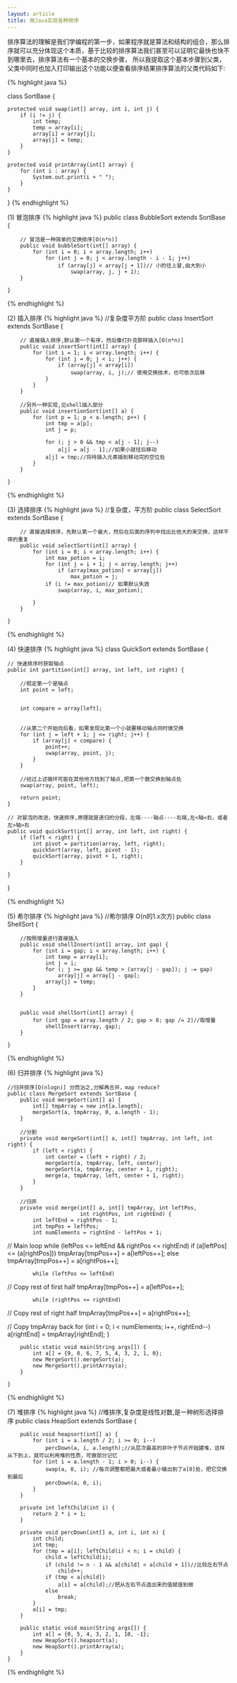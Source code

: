 ```yaml
---
layout: article
title: 用Java实现各种排序
---
```


排序算法的理解是我们学编程的第一步，如果程序就是算法和结构的组合，那么排序就可以充分体现这个本质，基于比较的排序算法我们甚至可以证明它最快也快不到哪里去，排序算法有一个基本的交换步骤，
所以我提取这个基本步骤到父类，父类中同时也加入打印输出这个功能以便查看排序结果排序算法的父类代码如下:

{% highlight java %}

class SortBase {

    protected void swap(int[] array, int i, int j) {
        if (i != j) {
            int temp;
            temp = array[i];
            array[i] = array[j];
            array[j] = temp;
        }
    }

    protected void printArray(int[] array) {
        for (int i : array) {
            System.out.print(i + " ");
        }
    }

}
{% endhighlight %}




(1) 冒泡排序
{% highlight java %}
    public class BubbleSort extends SortBase {

        // 冒泡是一种简单的交换排序[O(n*n)]
        public void bubbleSort(int[] array) {
            for (int i = 0; i < array.length; i++)
                for (int j = 0; j < array.length - i - 1; j++)
                    if (array[j] < array[j + 1])// 小的往上冒,由大到小
                        swap(array, j, j + 1);
        }

    }
{% endhighlight %}

(2) 插入排序
{% highlight java %}
    //复杂度平方阶
    public class InsertSort extends SortBase {

        // 直接插入排序,默认第一个有序，然后像打扑克那样插入[O(n*n)]
        public void insertSort(int[] array) {
            for (int i = 1; i < array.length; i++) {
                for (int j = 0; j < i; j++) {
                    if (array[j] < array[i])
                        swap(array, i, j);// 使用交换技术，也可依次后移
                }
            }
        }

        //另外一种实现,见shell插入部分
        public void insertionSort(int[] a) {
            for (int p = 1; p < a.length; p++) {
                int tmp = a[p];
                int j = p;

                for (; j > 0 && tmp < a[j - 1]; j--)
                    a[j] = a[j - 1];//如果小就往后移动
                a[j] = tmp;//将待插入元素插到移动完的空位处
            }
        }

    }
{% endhighlight %}

(3) 选择排序
{% highlight java %}
    //复杂度，平方阶
    public class SelectSort extends SortBase {

        // 直接选择排序，先默认第一个最大，然后在后面的序列中找出比他大的来交换，这样不停的重复
        public void selectSort(int[] array) {
            for (int i = 0; i < array.length; i++) {
                int max_potion = i;
                for (int j = i + 1; j < array.length; j++)
                    if (array[max_potion] < array[j])
                        max_potion = j;
                if (i != max_potion)// 如果默认失效
                    swap(array, i, max_potion);

            }
        }

    }
{% endhighlight %}

(4) 快速排序
{% highlight java %}
class QuickSort extends SortBase {

    // 快速排序时获取轴点
    public int partition(int[] array, int left, int right) {

        //假定第一个是轴点
        int point = left;


        int compare = array[left];


        //从第二个开始向后看，如果发现比第一个小就要移动轴点同时做交换
        for (int j = left + 1; j <= right; j++) {
            if (array[j] < compare) {
                point++;
                swap(array, point, j);
            }
        }

        //经过上述循环可能在其他地方找到了轴点,把第一个数交换到轴点处
        swap(array, point, left);

        return point;
    }

    // 对冒泡的改进，快速排序,原理就是递归的分段，左端----轴点----右端,左<轴<右，或者左>轴>右
    public void quickSort(int[] array, int left, int right) {
        if (left < right) {
            int pivot = partition(array, left, right);
            quickSort(array, left, pivot - 1);
            quickSort(array, pivot + 1, right);
        }

    }

}

{% endhighlight %}

(5) 希尔排序
{% highlight java %}
//希尔排序 O(n的1.x次方)
    public class ShellSort {

        //按照增量进行直接插入
        public void shellInsert(int[] array, int gap) {
            for (int i = gap; i < array.length; i++) {
                int temp = array[i];
                int j = i;
                for (; j >= gap && temp > (array[j - gap]); j -= gap)
                    array[j] = array[j - gap];
                array[j] = temp;
            }
        }


        public void shellSort(int[] array) {
            for (int gap = array.length / 2; gap > 0; gap /= 2)//取增量
                shellInsert(array, gap);
        }

    }
{% endhighlight %}


(6) 归并排序
{% highlight java %}

    //归并排序[O(nlogn)] 分而治之,分解再合并，map reduce?
    public class MergeSort extends SortBase {
        public void mergeSort(int[] a) {
            int[] tmpArray = new int[a.length];
            mergeSort(a, tmpArray, 0, a.length - 1);
        }

        //分割
        private void mergeSort(int[] a, int[] tmpArray, int left, int right) {
            if (left < right) {
                int center = (left + right) / 2;
                mergeSort(a, tmpArray, left, center);
                mergeSort(a, tmpArray, center + 1, right);
                merge(a, tmpArray, left, center + 1, right);
            }
        }

        //归并
        private void merge(int[] a, int[] tmpArray, int leftPos,
                           int rightPos, int rightEnd) {
            int leftEnd = rightPos - 1;
            int tmpPos = leftPos;
            int numElements = rightEnd - leftPos + 1;

// Main loop
            while (leftPos <= leftEnd && rightPos <= rightEnd)
                if (a[leftPos] <= (a[rightPos]))
                    tmpArray[tmpPos++] = a[leftPos++];
                else
                    tmpArray[tmpPos++] = a[rightPos++];

            while (leftPos <= leftEnd)
// Copy rest of first half
                tmpArray[tmpPos++] = a[leftPos++];

            while (rightPos <= rightEnd)
// Copy rest of right half
                tmpArray[tmpPos++] = a[rightPos++];

// Copy tmpArray back
            for (int i = 0; i < numElements; i++, rightEnd--)
                a[rightEnd] = tmpArray[rightEnd];
        }

        public static void main(String args[]) {
            int a[] = {9, 8, 6, 7, 5, 4, 3, 2, 1, 0};
            new MergeSort().mergeSort(a);
            new MergeSort().printArray(a);
        }

    }

{% endhighlight %}


(7) 堆排序
{% highlight java %}
//堆排序,复杂度是线性对数,是一种树形选择排序
    public class HeapSort extends SortBase {

        public void heapsort(int[] a) {
            for (int i = a.length / 2; i >= 0; i--)
                percDown(a, i, a.length);//从层次最高的非叶子节点开始建堆，这样从下到上，就可以利用堆的性质，可做部分记忆
            for (int i = a.length - 1; i > 0; i--) {
                swap(a, 0, i); //每次调整都把最大或者最小输出到了a[0]处，把它交换到最后
                percDown(a, 0, i);
            }
        }

        private int leftChild(int i) {
            return 2 * i + 1;
        }

        private void percDown(int[] a, int i, int n) {
            int child;
            int tmp;
            for (tmp = a[i]; leftChild(i) < n; i = child) {
                child = leftChild(i);
                if (child != n - 1 && a[child] < a[child + 1])//比较左右节点
                    child++;
                if (tmp < a[child])
                    a[i] = a[child];//把从左右节点选出来的值赋值到根
                else
                    break;
            }
            a[i] = tmp;
        }

        public static void main(String args[]) {
            int a[] = {0, 5, 4, 3, 2, 1, 10, -1};
            new HeapSort().heapsort(a);
            new HeapSort().printArray(a);
        }
    }
{% endhighlight %}

